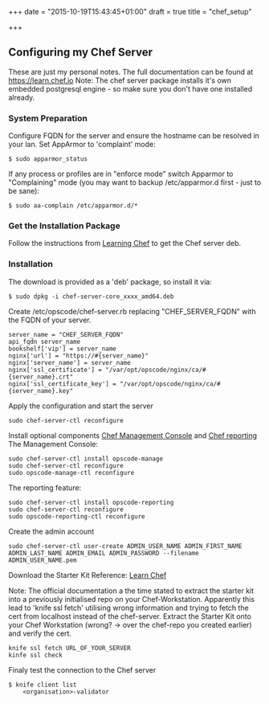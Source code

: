 +++
date = "2015-10-19T15:43:45+01:00"
draft = true
title = "chef_setup"

+++

## Configuring my Chef Server

These are just my personal notes. The full documentation can be found at <https://learn.chef.io>
Note: The chef server package installs it's own embedded postgresql engine - so make sure you don't have one installed already.

### System Preparation
Configure FQDN for the server and ensure the hostname can be resolved in your lan.
Set AppArmor to 'complaint' mode:

    $ sudo apparmor_status

If any process or profiles are in "enforce mode" switch Apparmor to "Complaining" mode (you may want to backup /etc/apparmor.d first - just to be sane):

    $ sudo aa-complain /etc/apparmor.d/*

### Get the Installation Package
Follow the instructions from [Learning Chef](https://learn.chef.io/install-and-manage-your-own-chef-server/linux/install-chef-server/install-chef-server-using-your-hardware/) to get the Chef server deb.


### Installation
The download is provided as a 'deb' package, so install it via:

    $ sudo dpkg -i chef-server-core_xxxx_amd64.deb

Create /etc/opscode/chef-server.rb replacing "CHEF_SERVER_FQDN" with the FQDN of your server.

    server_name = "CHEF_SERVER_FQDN"
    api_fqdn server_name
    bookshelf['vip'] = server_name
    nginx['url'] = "https://#{server_name}"
    nginx['server_name'] = server_name
    nginx['ssl_certificate'] = "/var/opt/opscode/nginx/ca/#{server_name}.crt"
    nginx['ssl_certificate_key'] = "/var/opt/opscode/nginx/ca/#{server_name}.key"

Apply the configuration and start the server

    sudo chef-server-ctl reconfigure

Install optional components [Chef Management Console](https://docs.chef.io/manage.html) and [Chef reporting](https://docs.chef.io/install_reporting.html)
The Management Console:

    sudo chef-server-ctl install opscode-manage
    sudo chef-server-ctl reconfigure
    sudo opscode-manage-ctl reconfigure

The reporting feature:

    sudo chef-server-ctl install opscode-reporting
    sudo chef-server-ctl reconfigure
    sudo opscode-reporting-ctl reconfigure

Create the admin account

    sudo chef-server-ctl user-create ADMIN_USER_NAME ADMIN_FIRST_NAME ADMIN_LAST_NAME ADMIN_EMAIL ADMIN_PASSWORD --filename ADMIN_USER_NAME.pem

Download the Starter Kit
Reference: [Learn Chef](https://learn.chef.io/install-and-manage-your-own-chef-server/linux/install-chef-server/install-chef-server-using-your-hardware/)

Note: The official documentation a the time stated to extract the starter kit into a previously initialised repo on your Chef-Workstation. Apparently this lead to 'knife ssl fetch' utilising wrong information and trying to fetch the cert from localhost instead of the chef-server.
Extract the Starter Kit onto your Chef Workstation (wrong? -> over the chef-repo you created earlier) and verify the cert.

    knife ssl fetch URL_OF_YOUR_SERVER
    kinfe ssl check

Finaly test the connection to the Chef server

    $ knife client list
        <organisation>-validator



